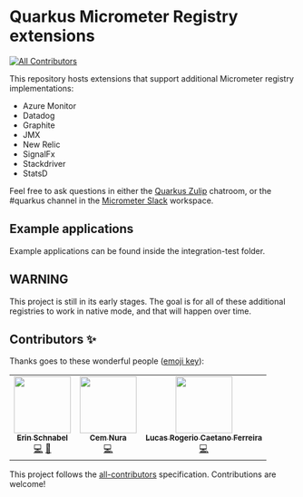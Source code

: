 # Quarkus Micrometer Registry extensions
<!-- ALL-CONTRIBUTORS-BADGE:START - Do not remove or modify this section -->
[![All Contributors](https://img.shields.io/badge/all_contributors-3-orange.svg?style=flat-square)](#contributors-)
<!-- ALL-CONTRIBUTORS-BADGE:END -->

This repository hosts extensions that support additional Micrometer registry implementations:

* Azure Monitor
* Datadog
* Graphite
* JMX
* New Relic
* SignalFx
* Stackdriver
* StatsD

Feel free to ask questions in either the [Quarkus Zulip](https://quarkusio.zulipchat.com/) chatroom, or the #quarkus channel in the [Micrometer Slack](https://join.slack.com/t/micrometer-metrics/shared_invite/zt-ewo3kcs0-Ji3aOAqTxnjYPEFBBI5HqQ) workspace.

## Example applications

Example applications can be found inside the integration-test folder.

## WARNING

This project is still in its early stages. The goal is for all of these additional registries to work in native mode,
and that will happen over time.

## Contributors ✨

Thanks goes to these wonderful people ([emoji key](https://allcontributors.org/docs/en/emoji-key)):

<!-- ALL-CONTRIBUTORS-LIST:START - Do not remove or modify this section -->
<!-- prettier-ignore-start -->
<!-- markdownlint-disable -->
<table>
  <tr>
    <td align="center"><a href="https://www.ebullient.dev"><img src="https://avatars1.githubusercontent.com/u/808713?v=4?s=100" width="100px;" alt=""/><br /><sub><b>Erin Schnabel</b></sub></a><br /><a href="https://github.com/quarkiverse/quarkus-micrometer-registry/commits?author=ebullient" title="Code">💻</a> <a href="#maintenance-ebullient" title="Maintenance">🚧</a></td>
    <td align="center"><a href="http://cemnura.com"><img src="https://avatars.githubusercontent.com/u/24714913?v=4?s=100" width="100px;" alt=""/><br /><sub><b>Cem Nura</b></sub></a><br /><a href="https://github.com/quarkiverse/quarkus-micrometer-registry/commits?author=cemnura" title="Code">💻</a></td>
    <td align="center"><a href="https://github.com/luneo7"><img src="https://avatars.githubusercontent.com/u/8834774?v=4?s=100" width="100px;" alt=""/><br /><sub><b>Lucas Rogerio Caetano Ferreira</b></sub></a><br /><a href="https://github.com/quarkiverse/quarkus-micrometer-registry/commits?author=luneo7" title="Code">💻</a></td>
  </tr>
</table>

<!-- markdownlint-restore -->
<!-- prettier-ignore-end -->

<!-- ALL-CONTRIBUTORS-LIST:END -->

This project follows the [all-contributors](https://github.com/all-contributors/all-contributors) specification. Contributions are welcome!
